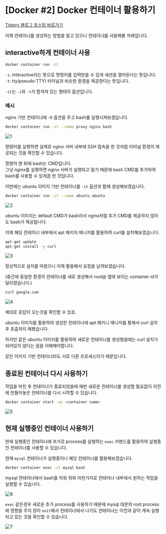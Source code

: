 # [Docker #2] Docker 컨테이너 활용하기

[Tistory 블로그 포스팅 바로가기](https://seunghyunson.tistory.com/18)

이제 컨테이너를 생성하는 방법을 알고 있으니 컨테이너를 사용해볼 차례입니다.

## interactive하게 컨테이너 사용
```sh
docker container run -it
```
`-i`: interactive라는 뜻으로 명령어를 입력받을 수 있게 세션을 열어둔다는 뜻입니다.  
`-t`: tty(pseudo-TTY) 터미널과 비슷한 환경을 제공한다는 뜻입니다.

`-it`는 `-i`와 `-t`가 합쳐져 있는 형태의 옵션입니다.

### 예시
nginx 기반 컨테이너에 -it 옵션을 주고 bash를 실행시켜보겠습니다.

```sh
docker container run -it --name proxy nginx bash
```
![1](./images/1.png)

명령어를 실행하면 실제로 nginx 서버 내부에 SSH 접속을 한 것처럼 터미널 환경이 제공되는 것을 확인할 수 있습니다.

명령어 맨 뒤에 bash는 CMD입니다.  
그냥 nginx를 실행하면 nginx 서버가 실행되고 말기 때문에 bash CMD를 추가하여 bash를 사용할 수 있게끔 한 것입니다.

이번에는 ubuntu 이미지 기반 컨테이너를 `-it` 옵션과 함께 생성해보겠습니다.
```sh
docker container run -it --name ubuntu ubuntu
```
![2](./images/2.png)

ubuntu 이미지는 default CMD가 bash라서 nginx처럼 추가 CMD를 제공하지 않아도 bash가 제공됩니다.

이제 해당 컨테이너 내부에서 apt 패키지 매니저를 활용하여 curl를 설치해보겠습니다.

```sh
apt-get update
apt-get install -y curl
```
![3](./images/3.png)

정상적으로 설치를 마쳤으니 이제 활용해서 요청을 날려보겠습니다.

(중간에 동일한 환경의 컨테이너를 새로 생성해서 root@ 옆에 보이는 container id가 달라졌습니다.)

```sh
curl google.com
```
![4](./images/4.png)

제대로 응답이 오는것을 확인할 수 있죠.

ubuntu 이미지를 활용하여 생성한 컨테이너에 apt 패키니 매니저를 통해서 curl 설치 후 호출까지 해봤습니다.

하지만 같은 ubuntu 이미지를 활용하여 새로운 컨테이너를 생성했을때는 curl 설치가 되어있지 않다는 점을 이해해야합니다.

같은 이미지 기반 컨테이너라도 서로 다른 프로세스이기 때문입니다.

## 종료된 컨테이너 다시 사용하기

작업을 마친 후 컨테이너가 종료되었을때 매번 새로운 컨테이너를 생성할 필요없이 이전에 만들어놓은 컨테이너를 다시 시작할 수 있습니다.

```sh
docker container start -ai <container name>
```
![5](./images/5.png)

## 현재 실행중인 컨테이너 사용하기

현재 실행중인 컨테이너에 추가로 process를 실행하는 `exec` 커맨드를 활용하여 실행중인 컨테이너를 사용할 수 있습니다.

현재 `mysql` 컨테이너가 실행중이니 해당 컨테이너를 활용해보겠습니다.

```sh
docker container exec -it mysql bash
```

mysql 컨테이너에서 bash를 띄워 위와 마찬가지로 컨테이너 내부에서 원하는 작업을 실행할 수 있습니다.

![6](./images/6.png)

`exec` 같은경우 새로운 추가 process를 사용하기 때문에 mysql 데몬의 root process에 영향을 주지 않아 `exit`해서 컨테이너에서 나가도 컨테이너는 이전과 같이 계속 실행되고 있는 것을 확인할 수 있습니다.

![7](./images/7.png)